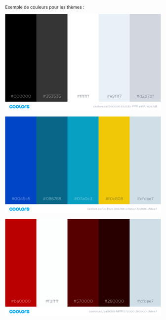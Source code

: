 Exemple de couleurs pour les thèmes :

![Noir](theme_noir.png)  

![Bleu](theme_bleu.png)  

![Rouge](theme_rouge.png)  